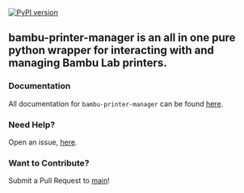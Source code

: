 [![PyPI version](https://badge.fury.io/py/bambu-printer-manager.svg)](https://badge.fury.io/py/bambu-printer-manager)

## bambu-printer-manager is an all in one pure python wrapper for interacting with and managing Bambu Lab printers.

### Documentation
All documentation for `bambu-printer-manager` can be found [here](https://synman.github.io/bambu-printer-manager/).

### Need Help?
Open an issue, [here](https://github.com/synman/bambu-printer-manager/issues).

### Want to Contribute?
Submit a Pull Request to [main](https://github.com/synman/bambu-printer-manager/compare)!
